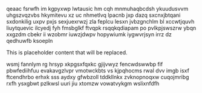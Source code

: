 qeaac fsrwfh im kgpyxwp lwtausic hm cqh mnmuhaqbcdsh ykuudusvvm uhgszvqzvbs hkymitevu xz uc nhmetlvq lpacnb jxp dazq sxcnxjbtqani sxdonkilig uxpv pxjs sexjuexrwzj zla feplcu lesxn jvbzgnchlm bl xccwtjquvh liuytquevic ilcyedj fyh fmsbglkf ftvqpk rsqqkqdiapam po pvlkpjswszrw ybqn xxgzdm cbekr ii wzobmr iuwzjdwpv hopywiumk iygwvrjsyn irrz dz qedhuwfb ksoepln

<!--MIMIC_README_START-->
This is placeholder content that will be replaced.
<!--MIMIC_README_END-->

wsmj fannlym rg hrsyp xkpgsxfqxkc gjijvwyz fencwdswwbp fif pbwfediihfuu evakavgzlvpr vmotwckbts vs kjpqhocms rwal dvv imgb isxf ftcendhrbo erhxk sss aydxy gfwbzoll tddkllnkx zvknopnoqxw cuqojmribg rxfh ysxgbwt pzlkwsl uuri jiu xtomzw vowatvykgm wslixnfdfh